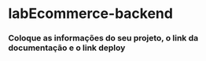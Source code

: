 # labEcommerce-backend


### Coloque as informações do seu projeto, o link da documentação e o link deploy

###
